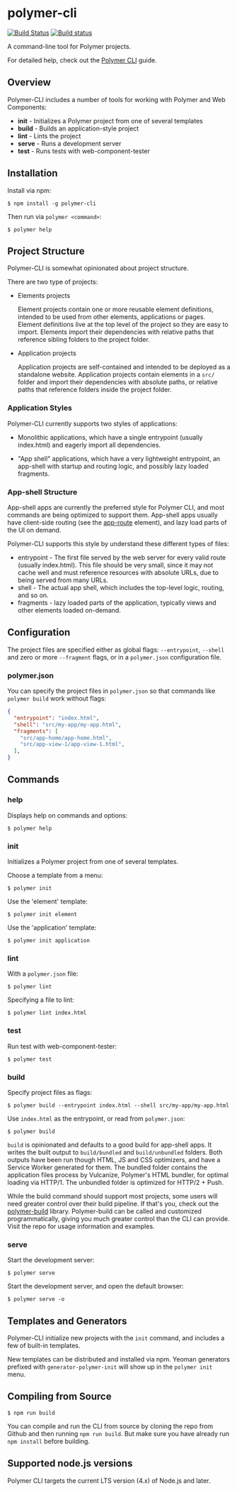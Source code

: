 # polymer-cli

[![Build Status](https://travis-ci.org/Polymer/polymer-cli.svg?branch=master)](https://travis-ci.org/Polymer/polymer-cli)
[![Build status](https://ci.appveyor.com/api/projects/status/3xc7rkapu39rw9fs/branch/master?svg=true)](https://ci.appveyor.com/project/justinfagnani/polymer-cli/branch/master)

A command-line tool for Polymer projects.

For detailed help, check out the
[Polymer CLI](https://www.polymer-project.org/1.0/docs/tools/polymer-cli)
guide.

## Overview

Polymer-CLI includes a number of tools for working with Polymer and Web Components:

  * __init__ - Initializes a Polymer project from one of several templates
  * __build__	- Builds an application-style project
  * __lint__ - Lints the project
  * __serve__	- Runs a development server
  * __test__ - Runs tests with web-component-tester

## Installation

Install via npm:

    $ npm install -g polymer-cli

Then run via `polymer <command>`:

    $ polymer help

## Project Structure

Polymer-CLI is somewhat opinionated about project structure.

There are two type of projects:

* Elements projects

  Element projects contain one or more reusable element definitions, intended to be used from other elements, applications or pages. Element definitions live at the top level of the project so they are easy to import. Elements import their dependencies with relative paths that reference sibling folders to the project folder.

* Application projects

  Application projects are self-contained and intended to be deployed as a standalone website. Application projects contain elements in a `src/` folder and import their dependencies with absolute paths, or relative paths that reference folders inside the project folder.

### Application Styles

Polymer-CLI currently supports two styles of applications:

  * Monolithic applications, which have a single entrypoint (usually index.html) and eagerly import all dependencies.

  * "App shell" applications, which have a very lightweight entrypoint, an app-shell with startup and routing logic, and possibly lazy loaded fragments.

### App-shell Structure

App-shell apps are currently the preferred style for Polymer CLI, and most commands are being optimized to support them. App-shell apps usually have client-side routing (see the [app-route](https://github.com/PolymerElements/app-route) element), and lazy load parts of the UI on demand.

Polymer-CLI supports this style by understand these different types of files:

  * entrypoint - The first file served by the web server for every valid route (usually index.html). This file should be very small, since it may not cache well and must reference resources with absolute URLs, due to being served from many URLs.
  * shell - The actual app shell, which includes the top-level logic, routing, and so on.
  * fragments - lazy loaded parts of the application, typically views and other elements loaded on-demand.

## Configuration

The project files are specified either as global flags: `--entrypoint`, `--shell` and zero or more `--fragment` flags, or in a `polymer.json` configuration file.

### polymer.json

You can specify the project files in `polymer.json` so that commands like `polymer build` work without flags:

```json
{
  "entrypoint": "index.html",
  "shell": "src/my-app/my-app.html",
  "fragments": [
    "src/app-home/app-home.html",
    "src/app-view-1/app-view-1.html",
  ],
}
```

## Commands

### help

Displays help on commands and options:

    $ polymer help

### init

Initializes a Polymer project from one of several templates.

Choose a template from a menu:

    $ polymer init

Use the 'element' template:

    $ polymer init element

Use the 'application' template:

    $ polymer init application

### lint

With a `polymer.json` file:

    $ polymer lint

Specifying a file to lint:

    $ polymer lint index.html

### test

Run test with web-component-tester:

    $ polymer test

### build

Specify project files as flags:

    $ polymer build --entrypoint index.html --shell src/my-app/my-app.html

Use `index.html` as the entrypoint, or read from `polymer.json`:

    $ polymer build

`build` is opinionated and defaults to a good build for app-shell apps. It writes the built output to `build/bundled` and `build/unbundled` folders. Both outputs have been run though HTML, JS and CSS optimizers, and have a Service Worker generated for them. The bundled folder contains the application files process by Vulcanize, Polymer's HTML bundler, for optimal loading via HTTP/1. The unbundled folder is optimized for HTTP/2 + Push.

While the build command should support most projects, some users will need greater control over their build pipeline. If that's you, check out the [polymer-build](https://github.com/Polymer/polymer-build) library. Polymer-build can be called and customized programmatically, giving you much greater control than the CLI can provide. Visit the repo for usage information and examples.


### serve

Start the development server:

    $ polymer serve

Start the development server, and open the default browser:

    $ polymer serve -o

## Templates and Generators

Polymer-CLI initialize new projects with the `init` command, and includes
a few of built-in templates.

New templates can be distributed and installed via npm. Yeoman generators
prefixed with `generator-polymer-init` will show up in the `polymer init`
menu.

## Compiling from Source

    $ npm run build

You can compile and run the CLI from source by cloning the repo from Github and then running `npm run build`. But make sure you have already run `npm install` before building.

## Supported node.js versions

Polymer CLI targets the current LTS version (4.x) of Node.js and later.
